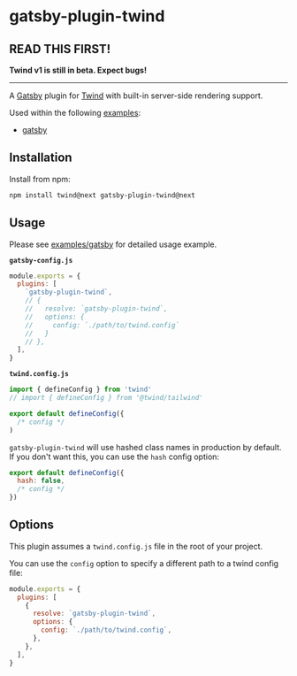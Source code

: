 # gatsby-plugin-twind

## READ THIS FIRST!

**Twind v1 is still in beta. Expect bugs!**

---

A [Gatsby](https://github.com/gatsbyjs/gatsby) plugin for [Twind](<(https://www.npmjs.com/package/twind)>) with built-in server-side rendering support.

Used within the following [examples](https://github.com/tw-in-js/twind/tree/next/examples):

- [gatsby](https://github.com/tw-in-js/twind/tree/next/examples/gatsby)

## Installation

Install from npm:

```sh
npm install twind@next gatsby-plugin-twind@next
```

## Usage

Please see [examples/gatsby](https://github.com/tw-in-js/twind/tree/next/examples/gatsby) for detailed usage example.

**`gatsby-config.js`**

```js
module.exports = {
  plugins: [
    `gatsby-plugin-twind`,
    // {
    //   resolve: `gatsby-plugin-twind`,
    //   options: {
    //     config: `./path/to/twind.config`
    //   }
    // },
  ],
}
```

**`twind.config.js`**

```js
import { defineConfig } from 'twind'
// import { defineConfig } from '@twind/tailwind'

export default defineConfig({
  /* config */
)
```

`gatsby-plugin-twind` will use hashed class names in production by default. If you don't want this, you can use the `hash` config option:

```js
export default defineConfig({
  hash: false,
  /* config */
})
```

## Options

This plugin assumes a `twind.config.js` file in the root of your project.

You can use the `config` option to specify a different path to a twind config file:

```js
module.exports = {
  plugins: [
    {
      resolve: `gatsby-plugin-twind`,
      options: {
        config: `./path/to/twind.config`,
      },
    },
  ],
}
```
